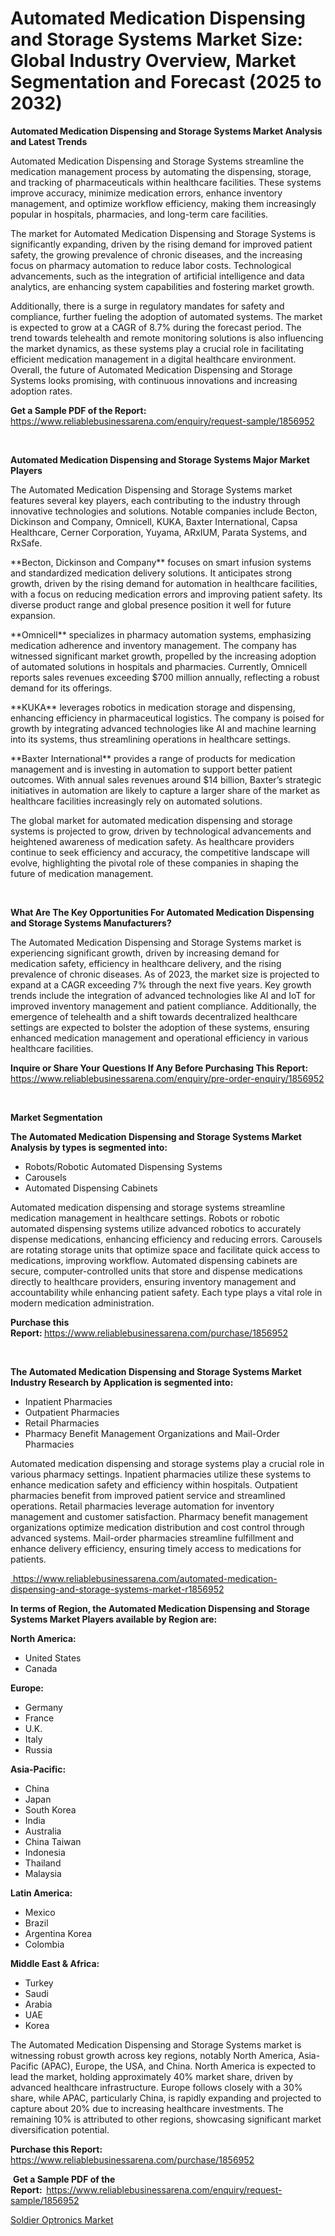 <p><h1>Automated Medication Dispensing and Storage Systems Market Size: Global Industry Overview, Market Segmentation and Forecast (2025 to 2032)</h1></p><p><strong>Automated Medication Dispensing and Storage Systems Market Analysis and Latest Trends</strong></p>
<p><p>Automated Medication Dispensing and Storage Systems streamline the medication management process by automating the dispensing, storage, and tracking of pharmaceuticals within healthcare facilities. These systems improve accuracy, minimize medication errors, enhance inventory management, and optimize workflow efficiency, making them increasingly popular in hospitals, pharmacies, and long-term care facilities.</p><p>The market for Automated Medication Dispensing and Storage Systems is significantly expanding, driven by the rising demand for improved patient safety, the growing prevalence of chronic diseases, and the increasing focus on pharmacy automation to reduce labor costs. Technological advancements, such as the integration of artificial intelligence and data analytics, are enhancing system capabilities and fostering market growth. </p><p>Additionally, there is a surge in regulatory mandates for safety and compliance, further fueling the adoption of automated systems. The market is expected to grow at a CAGR of 8.7% during the forecast period. The trend towards telehealth and remote monitoring solutions is also influencing the market dynamics, as these systems play a crucial role in facilitating efficient medication management in a digital healthcare environment. Overall, the future of Automated Medication Dispensing and Storage Systems looks promising, with continuous innovations and increasing adoption rates.</p></p>
<p><strong>Get a Sample PDF of the Report:&nbsp;</strong> <a href="https://www.reliablebusinessarena.com/enquiry/request-sample/1856952?utm_campaign=3515&utm_medium=2&utm_source=Github&utm_content=ia&utm_term=27032025&utm_id=automated-medication-dispensing-and-storage-systems">https://www.reliablebusinessarena.com/enquiry/request-sample/1856952</a></p>
<p>&nbsp;</p>
<p><strong>Automated Medication Dispensing and Storage Systems Major Market Players</strong></p>
<p><p>The Automated Medication Dispensing and Storage Systems market features several key players, each contributing to the industry through innovative technologies and solutions. Notable companies include Becton, Dickinson and Company, Omnicell, KUKA, Baxter International, Capsa Healthcare, Cerner Corporation, Yuyama, ARxIUM, Parata Systems, and RxSafe.</p><p>**Becton, Dickinson and Company** focuses on smart infusion systems and standardized medication delivery solutions. It anticipates strong growth, driven by the rising demand for automation in healthcare facilities, with a focus on reducing medication errors and improving patient safety. Its diverse product range and global presence position it well for future expansion.</p><p>**Omnicell** specializes in pharmacy automation systems, emphasizing medication adherence and inventory management. The company has witnessed significant market growth, propelled by the increasing adoption of automated solutions in hospitals and pharmacies. Currently, Omnicell reports sales revenues exceeding $700 million annually, reflecting a robust demand for its offerings.</p><p>**KUKA** leverages robotics in medication storage and dispensing, enhancing efficiency in pharmaceutical logistics. The company is poised for growth by integrating advanced technologies like AI and machine learning into its systems, thus streamlining operations in healthcare settings.</p><p>**Baxter International** provides a range of products for medication management and is investing in automation to support better patient outcomes. With annual sales revenues around $14 billion, Baxter’s strategic initiatives in automation are likely to capture a larger share of the market as healthcare facilities increasingly rely on automated solutions.</p><p>The global market for automated medication dispensing and storage systems is projected to grow, driven by technological advancements and heightened awareness of medication safety. As healthcare providers continue to seek efficiency and accuracy, the competitive landscape will evolve, highlighting the pivotal role of these companies in shaping the future of medication management.</p></p>
<p>&nbsp;</p>
<p><strong>What Are The Key Opportunities For Automated Medication Dispensing and Storage Systems Manufacturers?</strong></p>
<p><p>The Automated Medication Dispensing and Storage Systems market is experiencing significant growth, driven by increasing demand for medication safety, efficiency in healthcare delivery, and the rising prevalence of chronic diseases. As of 2023, the market size is projected to expand at a CAGR exceeding 7% through the next five years. Key growth trends include the integration of advanced technologies like AI and IoT for improved inventory management and patient compliance. Additionally, the emergence of telehealth and a shift towards decentralized healthcare settings are expected to bolster the adoption of these systems, ensuring enhanced medication management and operational efficiency in various healthcare facilities.</p></p>
<p><strong>Inquire or Share Your Questions If Any Before Purchasing This Report:</strong> <a href="https://www.reliablebusinessarena.com/enquiry/pre-order-enquiry/1856952?utm_campaign=3515&utm_medium=2&utm_source=Github&utm_content=ia&utm_term=27032025&utm_id=automated-medication-dispensing-and-storage-systems">https://www.reliablebusinessarena.com/enquiry/pre-order-enquiry/1856952</a></p>
<p>&nbsp;</p>
<p><strong>Market Segmentation</strong></p>
<p><strong>The Automated Medication Dispensing and Storage Systems Market Analysis by types is segmented into:</strong></p>
<p><ul><li>Robots/Robotic Automated Dispensing Systems</li><li>Carousels</li><li>Automated Dispensing Cabinets</li></ul></p>
<p><p>Automated medication dispensing and storage systems streamline medication management in healthcare settings. Robots or robotic automated dispensing systems utilize advanced robotics to accurately dispense medications, enhancing efficiency and reducing errors. Carousels are rotating storage units that optimize space and facilitate quick access to medications, improving workflow. Automated dispensing cabinets are secure, computer-controlled units that store and dispense medications directly to healthcare providers, ensuring inventory management and accountability while enhancing patient safety. Each type plays a vital role in modern medication administration.</p></p>
<p><strong>Purchase this Report:&nbsp;</strong><a href="https://www.reliablebusinessarena.com/purchase/1856952?utm_campaign=3515&utm_medium=2&utm_source=Github&utm_content=ia&utm_term=27032025&utm_id=automated-medication-dispensing-and-storage-systems">https://www.reliablebusinessarena.com/purchase/1856952</a></p>
<p>&nbsp;</p>
<p><strong>The Automated Medication Dispensing and Storage Systems Market Industry Research by Application is segmented into:</strong></p>
<p><ul><li>Inpatient Pharmacies</li><li>Outpatient Pharmacies</li><li>Retail Pharmacies</li><li>Pharmacy Benefit Management Organizations and Mail-Order Pharmacies</li></ul></p>
<p><p>Automated medication dispensing and storage systems play a crucial role in various pharmacy settings. Inpatient pharmacies utilize these systems to enhance medication safety and efficiency within hospitals. Outpatient pharmacies benefit from improved patient service and streamlined operations. Retail pharmacies leverage automation for inventory management and customer satisfaction. Pharmacy benefit management organizations optimize medication distribution and cost control through advanced systems. Mail-order pharmacies streamline fulfillment and enhance delivery efficiency, ensuring timely access to medications for patients.</p></p>
<p><a href="https://www.reliablebusinessarena.com/automated-medication-dispensing-and-storage-systems-market-r1856952?utm_campaign=3515&utm_medium=2&utm_source=Github&utm_content=ia&utm_term=27032025&utm_id=automated-medication-dispensing-and-storage-systems">&nbsp;https://www.reliablebusinessarena.com/automated-medication-dispensing-and-storage-systems-market-r1856952</a></p>
<p><strong>In terms of Region, the Automated Medication Dispensing and Storage Systems Market Players available by Region are:</strong></p>
<p>
    <p> <strong> North America: </strong>
        <ul>
            <li>United States</li>
            <li>Canada</li>
        </ul>
        </p> 
    <p> <strong> Europe: </strong>
        <ul>
            <li>Germany</li>
            <li>France</li>
            <li>U.K.</li>
            <li>Italy</li>
            <li>Russia</li>
        </ul>
        </p> 
    <p> <strong> Asia-Pacific: </strong>
        <ul>
            <li>China</li>
            <li>Japan</li>
            <li>South Korea</li>
            <li>India</li>
            <li>Australia</li>
            <li>China Taiwan</li>
            <li>Indonesia</li>
            <li>Thailand</li>
            <li>Malaysia</li>
        </ul>
        </p> 
    <p> <strong> Latin America: </strong>
        <ul>
            <li>Mexico</li>
            <li>Brazil</li>
            <li>Argentina Korea</li>
            <li>Colombia</li>
        </ul>
        </p> 
    <p> <strong> Middle East & Africa: </strong>
        <ul>
            <li>Turkey</li>
            <li>Saudi</li>
            <li>Arabia</li>
            <li>UAE</li>
            <li>Korea</li>
        </ul>
    </p>
    </p>
<p><p>The Automated Medication Dispensing and Storage Systems market is witnessing robust growth across key regions, notably North America, Asia-Pacific (APAC), Europe, the USA, and China. North America is expected to lead the market, holding approximately 40% market share, driven by advanced healthcare infrastructure. Europe follows closely with a 30% share, while APAC, particularly China, is rapidly expanding and projected to capture about 20% due to increasing healthcare investments. The remaining 10% is attributed to other regions, showcasing significant market diversification potential.</p></p>
<p><strong>Purchase this Report: </strong><a href="https://www.reliablebusinessarena.com/purchase/1856952?utm_campaign=3515&utm_medium=2&utm_source=Github&utm_content=ia&utm_term=27032025&utm_id=automated-medication-dispensing-and-storage-systems">https://www.reliablebusinessarena.com/purchase/1856952</a></p>
<p>&nbsp;<strong>Get a Sample PDF of the Report:&nbsp;&nbsp;</strong><a href="https://www.reliablebusinessarena.com/enquiry/request-sample/1856952?utm_campaign=3515&utm_medium=2&utm_source=Github&utm_content=ia&utm_term=27032025&utm_id=automated-medication-dispensing-and-storage-systems">https://www.reliablebusinessarena.com/enquiry/request-sample/1856952</a></p>
<p><strong></strong></p>
<p><p><a href="https://github.com/wyettillesr4/Market-Research-Report-List-1/blob/main/soldier-optronics-market.md?utm_campaign=3515&utm_medium=2&utm_source=Github&utm_content=ia&utm_term=27032025&utm_id=automated-medication-dispensing-and-storage-systems">Soldier Optronics Market</a></p></p>